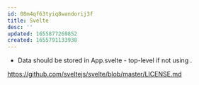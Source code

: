```yaml
---
id: 08m4qf63tyiq8wandorij3f
title: Svelte
desc: ''
updated: 1655877269852
created: 1655791133938
---
```


- Data should be stored in App.svelte - top-level if not using .

<https://github.com/sveltejs/svelte/blob/master/LICENSE.md>
